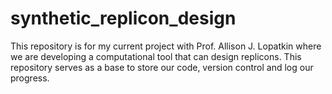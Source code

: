 # synthetic_replicon_design
This repository is for my current project with Prof. Allison J. Lopatkin where we are developing a computational tool that can design replicons. This repository serves as a base to store our code, version control and log our progress.
